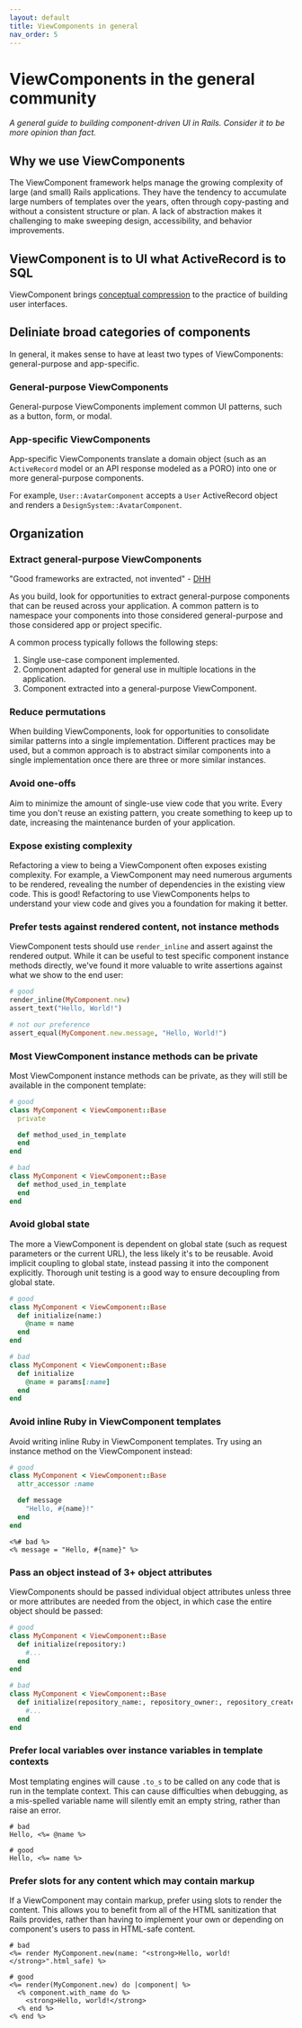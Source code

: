 ```yaml
---
layout: default
title: ViewComponents in general
nav_order: 5
---
```


# ViewComponents in the general community

_A general guide to building component-driven UI in Rails. Consider it to be more opinion than fact._

## Why we use ViewComponents

The ViewComponent framework helps manage the growing complexity of large (and small) Rails applications. They have the tendency to accumulate large numbers of templates over the years, often through copy-pasting and without a consistent structure or plan. A lack of abstraction makes it challenging to make sweeping design, accessibility, and behavior improvements.

## ViewComponent is to UI what ActiveRecord is to SQL

ViewComponent brings [conceptual compression](https://m.signalvnoise.com/conceptual-compression-means-beginners-dont-need-to-know-sql-hallelujah/) to the practice of building user interfaces.

## Deliniate broad categories of components

In general, it makes sense to have at least two types of ViewComponents: general-purpose and app-specific.

### General-purpose ViewComponents

General-purpose ViewComponents implement common UI patterns, such as a button, form, or modal.

### App-specific ViewComponents

App-specific ViewComponents translate a domain object (such as an `ActiveRecord` model or an API response modeled as a PORO) into one or more general-purpose components.

For example, `User::AvatarComponent` accepts a `User` ActiveRecord object and renders a `DesignSystem::AvatarComponent`.

## Organization

### Extract general-purpose ViewComponents

"Good frameworks are extracted, not invented" - [DHH](https://dhh.dk/arc/000416.html)

As you build, look for opportunities to extract general-purpose components that can be reused across your application.  A common pattern is to namespace your components into those considered general-purpose and those considered app or project specific.

A common process typically follows the following steps:

1. Single use-case component implemented.
2. Component adapted for general use in multiple locations in the application.
3. Component extracted into a general-purpose ViewComponent.

### Reduce permutations

When building ViewComponents, look for opportunities to consolidate similar patterns into a single implementation. Different practices may be used, but a common approach is to abstract similar components into a single implementation once there are three or more similar instances.

### Avoid one-offs

Aim to minimize the amount of single-use view code that you write. Every time you don't reuse an existing pattern, you create something to keep up to date, increasing the maintenance burden of your application.

### Expose existing complexity

Refactoring a view to being a ViewComponent often exposes existing complexity. For example, a ViewComponent may need numerous arguments to be rendered, revealing the number of dependencies in the existing view code. This is good! Refactoring to use ViewComponents helps to understand your view code and gives you a foundation for making it better.

### Prefer tests against rendered content, not instance methods

ViewComponent tests should use `render_inline` and assert against the rendered output. While it can be useful to test specific component instance methods directly, we've found it more valuable to write assertions against what we show to the end user:

```ruby
# good
render_inline(MyComponent.new)
assert_text("Hello, World!")

# not our preference
assert_equal(MyComponent.new.message, "Hello, World!")
```

### Most ViewComponent instance methods can be private

Most ViewComponent instance methods can be private, as they will still be available in the component template:

```ruby
# good
class MyComponent < ViewComponent::Base
  private

  def method_used_in_template
  end
end

# bad
class MyComponent < ViewComponent::Base
  def method_used_in_template
  end
end
```

### Avoid global state

The more a ViewComponent is dependent on global state (such as request parameters or the current URL), the less likely it's to be reusable. Avoid implicit coupling to global state, instead passing it into the component explicitly. Thorough unit testing is a good way to ensure decoupling from global state.

```ruby
# good
class MyComponent < ViewComponent::Base
  def initialize(name:)
    @name = name
  end
end

# bad
class MyComponent < ViewComponent::Base
  def initialize
    @name = params[:name]
  end
end
```

### Avoid inline Ruby in ViewComponent templates

Avoid writing inline Ruby in ViewComponent templates. Try using an instance method on the ViewComponent instead:

```ruby
# good
class MyComponent < ViewComponent::Base
  attr_accessor :name

  def message
    "Hello, #{name}!"
  end
end
```

```erb
<%# bad %>
<% message = "Hello, #{name}" %>
```

### Pass an object instead of 3+ object attributes

ViewComponents should be passed individual object attributes unless three or more attributes are needed from the object, in which case the entire object should be passed:

```ruby
# good
class MyComponent < ViewComponent::Base
  def initialize(repository:)
    #...
  end
end

# bad
class MyComponent < ViewComponent::Base
  def initialize(repository_name:, repository_owner:, repository_created_at:)
    #...
  end
end
```

### Prefer local variables over instance variables in template contexts

Most templating engines will cause `.to_s` to be called on any code that is run in the template context.  This can cause difficulties when debugging, as a mis-spelled variable name will silently emit an empty string, rather than raise an error.

```erb
# bad
Hello, <%= @name %>
```

```erb
# good
Hello, <%= name %>
```

### Prefer slots for any content which may contain markup

If a ViewComponent may contain markup, prefer using slots to render the content.  This allows you to benefit from all of the HTML sanitization that Rails provides, rather than having to implement your own or depending on component's users to pass in HTML-safe content.

```erb
# bad
<%= render MyComponent.new(name: "<strong>Hello, world!</strong>".html_safe) %>
```

```erb
# good
<%= render(MyComponent.new) do |component| %>
  <% component.with_name do %>
    <strong>Hello, world!</strong>
  <% end %>
<% end %>
```
